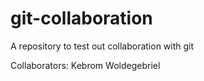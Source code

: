 # git-collaboration
A repository to test out collaboration with git

Collaborators: Kebrom Woldegebriel
